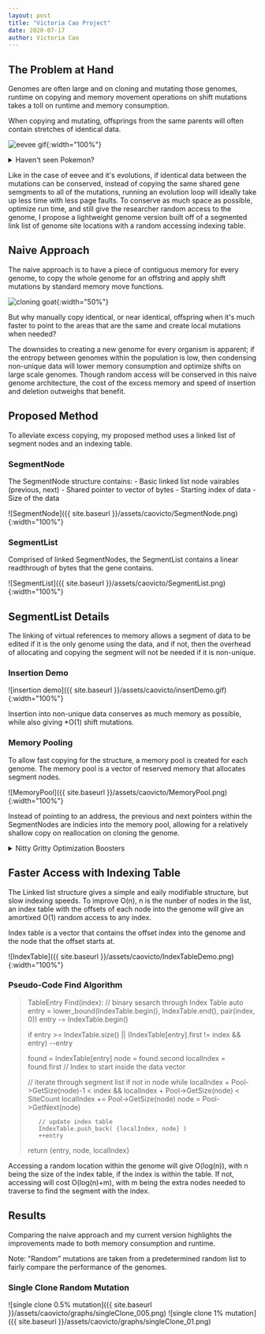 ```yaml
---
layout: post
title: "Victoria Cao Project"
date: 2020-07-17
author: Victoria Cao
---
```


## The Problem at Hand ##
Genomes are often large and on cloning and mutating those genomes, runtime on copying and memory movement operations on shift mutations takes a toll on runtime and memory consumption. 

When copying and mutating, offsprings from the same parents will often contain stretches of identical data.

![eevee gif](https://data.whicdn.com/images/251897145/original.gif){:width="100%"}

<details>
  <summary>Haven't seen Pokemon?</summary>
  The gif shows many evolutions from eevee! You can think of eevee like the parent genome, and the evolutions as mutated offsprings.
</details>

Like in the case of eevee and it's evolutions, if identical data between the mutations can be conserved, instead of copying the same shared gene semgments to all of the mutations, running an evolution loop will ideally take up less time with less page faults. To conserve as much space as possible, optimize run time, and still give the researcher random access to the genome, I propose a lightweight genome version built off of a segmented link list of genome site locations with a random accessing indexing table.

## Naive Approach ##
The naive approach is to have a piece of contiguous memory for every genome, to copy the whole genome for an offstring and apply shift mutations by standard memory move functions. 

![cloning goat](https://media0.giphy.com/media/ctWSqhTv0LXd6/giphy.gif){:width="50%"}

But why manually copy identical, or near identical, offspring when it's much faster to point to the areas that are the same and create local mutations when needed?

The downsides to creating a new genome for every organism is apparent; if the entropy between genomes within the population is low, then condensing non-unique data will lower memory consumption and optimize shifts on large scale genomes. Though random access will be conserved in this naive genome architecture, the cost of the excess memory and speed of insertion and deletion outweighs that benefit.

## Proposed Method ##
To alleviate excess copying, my proposed method uses a linked list of segment nodes and an indexing table.

### SegmentNode ###
The SegmentNode structure contains:
    - Basic linked list node vairables (previous, next)
    - Shared pointer to vector of bytes
    - Starting index of data
    - Size of the data

![SegmentNode]({{ site.baseurl }}/assets/caovicto/SegmentNode.png){:width="100%"}

### SegmentList ###
Comprised of linked SegmentNodes, the SegmentList contains a linear readthrough of bytes that the gene contains. 

![SegmentList]({{ site.baseurl }}/assets/caovicto/SegmentList.png){:width="100%"}

## SegmentList Details ##
The linking of virtual references to memory allows a segment of data to be edited if it is the only genome using the data, and if not, then the overhead of allocating and copying the segment will not be needed if it is non-unique.


### Insertion Demo ###
![insertion demo]({{ site.baseurl }}/assets/caovicto/insertDemo.gif){:width="100%"}

Insertion into non-unique data conserves as much memory as possible, while also giving *O(1) shift mutations.


### Memory Pooling ###
To allow fast copying for the structure, a memory pool is created for each genome. The memory pool is a vector of reserved memory that allocates segment nodes.

![MemoryPool]({{ site.baseurl }}/assets/caovicto/MemoryPool.png){:width="100%"}

Instead of pointing to an address, the previous and next pointers within the SegmentNodes are indicies into the memory pool, allowing for a relatively shallow copy on reallocation on cloning the genome.

<details>
  <summary>Nitty Gritty Optimization Boosters</summary>
  
  #### Unique vs Non-Unique Data ####
  With the use of shared pointers, the algorithm is privy to the number SegmentNode's that use the data segment. If only that node is using the data, then instead of "splitting" the data into two nodes, the data can be altered directly, saving time on copying the broken up segments to a new list when it needs reallocation.

  #### Customizing Data Size ####
  On creation of the SegmentList based on a desginated genome size, a custom vector is designated as the starting allocation of each SegmentNode. To save time on unique insertions and deletions, with a genome of size 200,000 for example, instead of allocating one node with a size of 200,000 to start, multiple nodes with a maximum size of 64,000 will be strung together.

</details>

## Faster Access with Indexing Table ##
The Linked list structure gives a simple and eaily modifiable structure, but slow indexing speeds. To improve O(n), n is the nunber of nodes in the list, an index table with the offsets of each node into the genome will give an amortixed O(1) random access to any index.

Index table is a vector that contains the offset index into the genome and the node that the offset starts at.

![IndexTable]({{ site.baseurl }}/assets/caovicto/IndexTableDemo.png){:width="100%"}

### Pseudo-Code Find Algorithm ###

> TableEntry Find(index):
>   // binary sesarch through Index Table 
>    auto entry = lower_bound(IndexTable.begin(), IndexTable.end(), pair(index, 0)) 
>   entry -= IndexTable.begin()
>
>    if entry >= IndexTable.size() || (IndexTable[entry].first != index && entry)
>        --entry
>
>    found = IndexTable[entry]
>    node = found.second
>    localIndex = found.first   // Index to start inside the data vector
>
>    // iterate through segment list if not in node
>    while localIndex + Pool->GetSize(node)-1 < index && localIndex + Pool->GetSize(node) < SiteCount
>        localIndex += Pool->GetSize(node)
>        node = Pool->GetNext(node)
>
>        // update index table
>        IndexTable.push_back( {localIndex, node} )
>        ++entry
>
>    return {entry, node, localIndex}
>
>

Accessing a random location within the genome will give O(log(n)), with n being the size of the index table, if the index is within the table. If not, accessing will cost O(log(n)+m), with m being the extra nodes needed to traverse to find the segment with the index.

## Results 
Comparing the naive approach and my current version highlights the improvements made to both memory consumption and runtime.

Note: "Random" mutations are taken from a predetermined random list to fairly compare the performance of the genomes.

### Single Clone Random Mutation ###
![single clone 0.5% mutation]({{ site.baseurl }}/assets/caovicto/graphs/singleClone_005.png)
![single clone 1% mutation]({{ site.baseurl }}/assets/caovicto/graphs/singleClone_01.png)